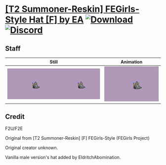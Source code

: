 # [\[T2 Summoner-Reskin\] FEGirls-Style Hat \[F\] by EA](./) [![Download](https://img.shields.io/badge/Download--red?style=social&logo=github)](https://minhaskamal.github.io/DownGit/#/home?url=https://github.com/Klokinator/FE-Repo/tree/main/Battle%20Animations%2FMagi%20-%20Dark-Type%2F%5BT2%20Summoner-Reskin%5D%20FEGirls-Style%20Hat%20%5BF%5D%20by%20EA%2F7.%20Staff) [![Discord](https://img.shields.io/badge/Discord--blue?style=social&logo=discord)](https://discord.gg/C7VNGnyTPA)

## Staff

| Still | Animation |
| :---: | :-------: |
| ![Staff still](./Staff_000.png) | ![Staff](./Staff.gif) |

## Credit

F2U/F2E

Original from [T2 Summoner-Reskin] [F] FEGirls-Style (FEGirls Project)

Original creator unknown.

Vanilla male version's hat added by EldritchAbomination.
